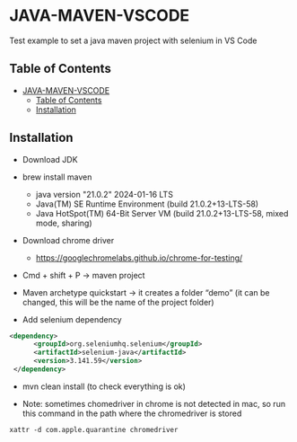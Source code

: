 # JAVA-MAVEN-VSCODE

Test example to set a java maven project with selenium in VS Code

## Table of Contents

- [JAVA-MAVEN-VSCODE](#java-maven-vscode)
  - [Table of Contents](#table-of-contents)
  - [Installation](#installation)

## Installation

* Download JDK
* brew install maven
  * java version "21.0.2" 2024-01-16 LTS
  * Java(TM) SE Runtime Environment (build 21.0.2+13-LTS-58)
  * Java HotSpot(TM) 64-Bit Server VM (build 21.0.2+13-LTS-58, mixed mode, sharing)
* Download chrome driver
  * https://googlechromelabs.github.io/chrome-for-testing/

* Cmd + shift + P -> maven project 
* Maven archetype quickstart -> it creates a folder “demo” (it can be changed, this will be the name of the project folder)
* Add selenium dependency

```xml
<dependency>
      <groupId>org.seleniumhq.selenium</groupId>
      <artifactId>selenium-java</artifactId>
      <version>3.141.59</version>
 </dependency>
```
* mvn clean install (to check everything is ok)

* Note: sometimes chomedriver in chrome is not detected in mac, so run this command in the path where the chromedriver is stored

```
xattr -d com.apple.quarantine chromedriver
```
